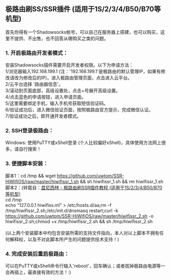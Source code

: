 ## 极路由刷SS/SSR插件 (适用于1S/2/3/4/B50/B70等机型)
首先你得有一个Shadowsocks帐号，可以自己在服务器上搭建，也可以购买，这里不提供、不出售，也不回答从哪购买之类的问题。

### 1. 开启极路由开发者模式：
安装Shadowsocks插件需要开启开发者权限。以下为申请方法：<br>
1/浏览器输入192.168.199.1 (注：'192.168.199.1'是极路由的默认管理IP，如果有修改请改为修改后的IP)，进入极路由管理页面，点击进入云平台。<br>
2/云平台选择 '路由器信息'。<br>
3/滚动到页面底部，高级设置处，点击+号展开高级设置。<br>
4/点击蓝色的申请按钮，进入申请页面。<br>
5/这里需要绑定手机，输入手机号获取短信验证码。<br>
6/验证成功后，进入微信验证页面，按照极路由官方提示，完成微信认证。<br>
7/验证成功之后，即开通开发者模式。

### 2. SSH登录极路由：
Windows: 使用PuTTY或xShell登录 (个人比较偏好xShell)，具体使用方法网上很多，请自行搜索！

### 3. 便捷脚本安装：
脚本1：cd /tmp && wget https://github.com/uwtom/SSR-HiWifiOS/raw/master/hiwifissr_1.sh && sh hiwifissr_1.sh && rm hiwifissr_1.sh
<br>
脚本2：(转载自：[盘尼西林 - 极路由刷SSR插件教程 (适用于1S/2/3/4/B50/B70等机型)](https://pannixilin.com/archives/B70%E5%88%B7%E6%9C%BA.html)
<br>
cd /tmp
<br>
echo "127.0.0.1 hiwifiss.ml" > /etc/hosts.d/aa;rm -f /tmp/hiwifissr_2.sh;/etc/init.d/dnsmasq restart;curl -k https://github.com/uwtom/SSR-HiWifiOS/raw/master/hiwifissr_2.sh -o hiwifissr_2.sh;chmod +x /tmp/hiwifissr_2.sh && sh /tmp/hiwifissr_2.sh
<br><br>
(以上两个安装脚本中均包含安装所需的支持文件指向，本人对以上脚本不拥有任何解释权，以及不对此脚本所产生的问题提供技术支持！)

### 4. 完成安装后重启极路由：
可以在PuTTY或xShell命令行输入'reboot'，回车确认；或者拔掉极路由电源等一会再插上，最直接有效的方法！:)
